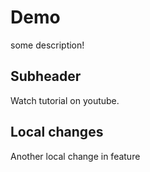 # Demo
some description!

## Subheader

Watch tutorial on youtube.

## Local changes

Another local change in feature 